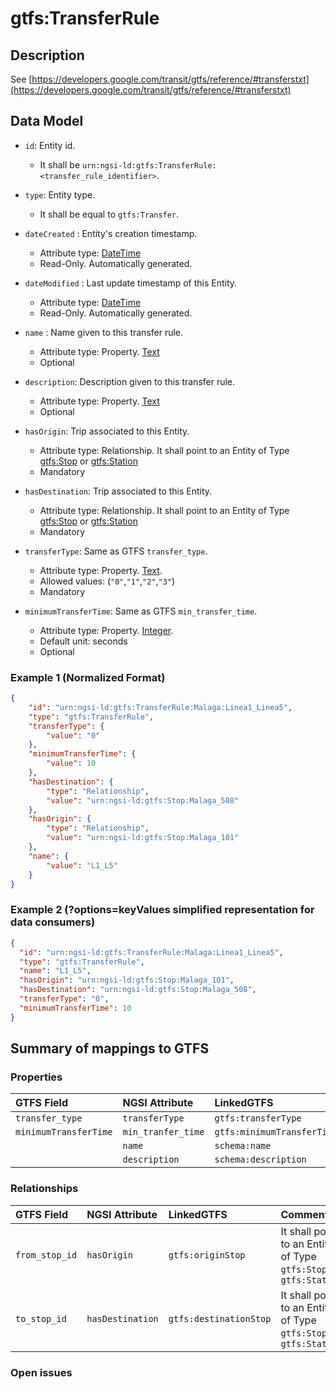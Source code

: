 # gtfs:TransferRule

## Description

See [https://developers.google.com/transit/gtfs/reference/#transferstxt](https://developers.google.com/transit/gtfs/reference/#transferstxt)

## Data Model

+ `id`: Entity id. 
    + It shall be `urn:ngsi-ld:gtfs:TransferRule:<transfer_rule_identifier>`. 

+ `type`: Entity type. 
    + It shall be equal to `gtfs:Transfer`.
    
+ `dateCreated` : Entity's creation timestamp.
    + Attribute type: [DateTime](https://schema.org/DateTime)
    + Read-Only. Automatically generated. 
 
+ `dateModified` : Last update timestamp of this Entity.
    + Attribute type: [DateTime](https://schema.org/DateTime)
    + Read-Only. Automatically generated.
  
+ `name` : Name given to this transfer rule.
    + Attribute type: Property. [Text](https://schema.org/Text)
    + Optional

+ `description`: Description given to this transfer rule.
    + Attribute type: Property. [Text](https://schema.org/Text)
    + Optional
  
+ `hasOrigin`: Trip associated to this Entity.
    + Attribute type: Relationship. It shall point to an Entity of Type [gtfs:Stop](../../Stop/doc/spec.md) or [gtfs:Station](../../Station/doc/spec.md)
    + Mandatory
  
+ `hasDestination`: Trip associated to this Entity.
    + Attribute type: Relationship. It shall point to an Entity of Type [gtfs:Stop](../../Stop/doc/spec.md) or [gtfs:Station](../../Station/doc/spec.md)
    + Mandatory
  
+ `transferType`: Same as GTFS `transfer_type`.
    + Attribute type: Property. [Text](https://schema.org/Text).
    + Allowed values: (`"0"`,`"1"`,`"2"`,`"3"`)
    + Mandatory
    
+ `minimumTransferTime`: Same as GTFS `min_transfer_time`. 
    + Attribute type: Property. [Integer](https://schema.org/Integer).
    + Default unit: seconds
    + Optional   
        
### Example 1 (Normalized Format)

```json
{
    "id": "urn:ngsi-ld:gtfs:TransferRule:Malaga:Linea1_Linea5",
    "type": "gtfs:TransferRule", 
    "transferType": {
        "value": "0"
    }, 
    "minimumTransferTime": {
        "value": 10
    }, 
    "hasDestination": {
        "type": "Relationship", 
        "value": "urn:ngsi-ld:gtfs:Stop:Malaga_508"
    }, 
    "hasOrigin": {
        "type": "Relationship", 
        "value": "urn:ngsi-ld:gtfs:Stop:Malaga_101"
    }, 
    "name": {
        "value": "L1_L5"
    }
}
```

### Example 2 (?options=keyValues simplified representation for data consumers)

```json
{
  "id": "urn:ngsi-ld:gtfs:TransferRule:Malaga:Linea1_Linea5",
  "type": "gtfs:TransferRule",
  "name": "L1_L5",
  "hasOrigin": "urn:ngsi-ld:gtfs:Stop:Malaga_101",
  "hasDestination": "urn:ngsi-ld:gtfs:Stop:Malaga_508",
  "transferType": "0",
  "minimumTransferTime": 10
}
```

## Summary of mappings to GTFS

### Properties

| GTFS Field              | NGSI Attribute      | LinkedGTFS                 | Comment                                                      |
|:----------------------- |:--------------------|:-------------------------- |:-------------------------------------------------------------|
| `transfer_type`         | `transferType`      | `gtfs:transferType`        |                                                              |
| `minimumTransferTime`   | `min_tranfer_time`  | `gtfs:minimumTransferTime` |                                                              |
|                         | `name`              | `schema:name`              |                                                              |
|                         | `description`       | `schema:description`       |                                                              |
   

### Relationships

| GTFS Field              | NGSI Attribute        | LinkedGTFS              | Comment                                                           |
|:----------------------- |:----------------------|:----------------------- |:------------------------------------------------------------------|
| `from_stop_id`          | `hasOrigin`           | `gtfs:originStop`       | It shall point to an Entity of Type `gtfs:Stop` or `gtfs:Station` |
| `to_stop_id`            | `hasDestination`      | `gtfs:destinationStop`  | It shall point to an Entity of Type `gtfs:Stop` or `gtfs:Station` |


### Open issues

